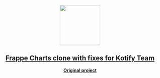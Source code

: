 <div align="center">
    <img src="https://github.com/frappe/design/blob/master/logos/logo-2019/frappe-charts-logo.png" height="128">
    <a href="https://frappe.github.io/charts">
        <h2>Frappe Charts clone with fixes for Kotify Team</h2>
    </a>
    <p align="center">
        <a href="https://frappe.github.io/charts">
            <b>Original project</b>
        </a>
    </p>
</div>
